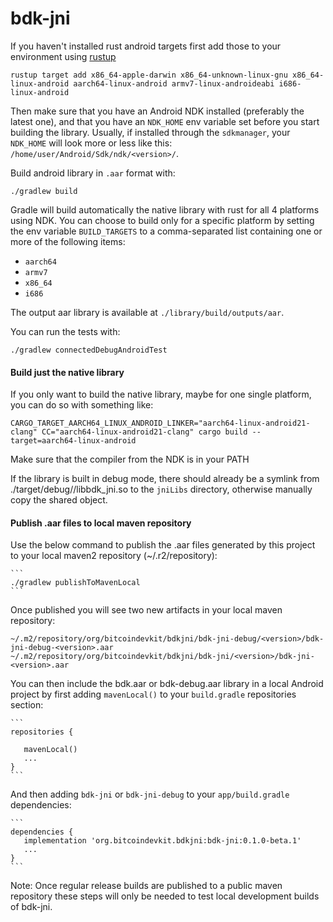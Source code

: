 # bdk-jni

If you haven't installed rust android targets first add those to your environment using [rustup](https://www.rust-lang.org/learn/get-started)

   ```
   rustup target add x86_64-apple-darwin x86_64-unknown-linux-gnu x86_64-linux-android aarch64-linux-android armv7-linux-androideabi i686-linux-android
   ```

Then make sure that you have an Android NDK installed (preferably the latest one), and that you have an `NDK_HOME` env variable set before you start building the library. Usually, if installed through the `sdkmanager`,
your `NDK_HOME` will look more or less like this: `/home/user/Android/Sdk/ndk/<version>/`.

Build android library in `.aar` format with:
```
./gradlew build
```
Gradle will build automatically the native library with rust for all 4 platforms using NDK. You can choose to build only for a specific platform by setting the env variable `BUILD_TARGETS` to a comma-separated list
containing one or more of the following items:

* `aarch64`
* `armv7`
* `x86_64`
* `i686`

The output aar library is available at `./library/build/outputs/aar`.

You can run the tests with:
```
./gradlew connectedDebugAndroidTest
```

#### Build just the native library

If you only want to build the native library, maybe for one single platform, you can do so with something like:

```
CARGO_TARGET_AARCH64_LINUX_ANDROID_LINKER="aarch64-linux-android21-clang" CC="aarch64-linux-android21-clang" cargo build --target=aarch64-linux-android
```

Make sure that the compiler from the NDK is in your PATH

If the library is built in debug mode, there should already be a symlink from ./target/debug/<target>/libbdk\_jni.so to the `jniLibs` directory, otherwise manually copy the shared object.

#### Publish .aar files to local maven repository

Use the below command to publish the .aar files generated by this project to your local maven2
repository (~/.r2/repository):

    ```
    ./gradlew publishToMavenLocal
    ```

Once published you will see two new artifacts in your local maven repository:

   ```
   ~/.m2/repository/org/bitcoindevkit/bdkjni/bdk-jni-debug/<version>/bdk-jni-debug-<version>.aar
   ~/.m2/repository/org/bitcoindevkit/bdkjni/bdk-jni/<version>/bdk-jni-<version>.aar
   ```

You can then include the bdk.aar or bdk-debug.aar library in a local Android project by first
adding `mavenLocal()` to your `build.gradle` repositories section:

    ```
    repositories {

       mavenLocal()
       ...
    }
    ```


And then adding `bdk-jni` or `bdk-jni-debug` to your `app/build.gradle` dependencies:

    ```
    dependencies {
       implementation 'org.bitcoindevkit.bdkjni:bdk-jni:0.1.0-beta.1'
       ...
    }
    ```

Note: Once regular release builds are published to a public maven repository these steps will only
be needed to test local development builds of bdk-jni.
